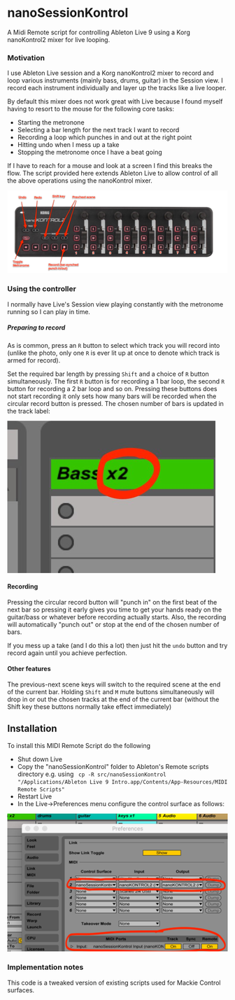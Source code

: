 # nanoSessionKontrol
A Midi Remote script for controlling Ableton Live 9 using a Korg nanoKontrol2 mixer for live looping.

### Motivation
I use Ableton Live session and a Korg nanoKontrol2 mixer to record and loop various instruments (mainly bass, drums, guitar) in the Session view. I record each instrument individually and layer up the tracks like a live looper.

By default this mixer does not work great with Live because I found myself having to resort to the mouse for the following core tasks:

* Starting the metronone
* Selecting a bar length for the next track I want to record
* Recording a loop which punches in and out at the right point
* Hitting undo when I mess up a take
* Stopping the metronome once I have a beat going

If I have to reach for a mouse and look at a screen I find this breaks the flow. The script provided here extends Ableton Live to allow control of all the above operations using the nanoKontrol mixer.

![image](overview.jpg)


### Using the controller
I normally have Live's Session view playing constantly with the metronome running so I can play in time.
##### Preparing to record
As is common, press an `R` button to select which track you will record into (unlike the photo, only one `R` is ever lit up at once to denote which track is armed for record).

Set the required bar length by pressing `Shift` and a choice of `R` button simultaneously. The first `R` button is for recording a 1 bar loop, the second `R` button for recording a 2 bar loop and so on. Pressing these buttons does not start recording it only sets how many bars will be recorded when the circular record button is pressed. The chosen number of bars is updated in the track label:

![image](BarLength.jpg)

#### Recording
Pressing the circular record button will "punch in" on the first beat of the next bar so pressing it early gives you time to get your hands ready on the guitar/bass or whatever before recording actually starts. Also, the recording will automatically "punch out" or stop at the end of the chosen number of bars.

If you mess up a take (and I do this a lot) then just hit the `undo` button and try record again until you achieve perfection.

#### Other features
The previous-next scene keys will switch to the required scene at the end of the current bar.
Holding `Shift` and `M` mute buttons simultaneously will drop in or out the chosen tracks at the end of the current bar (without the Shift key these buttons normally take effect immediately)

## Installation
To install this MIDI Remote Script do the following

* Shut down Live
* Copy the "nanoSessionKontrol" folder to Ableton's Remote scripts directory e.g. using ` cp -R src/nanoSessionKontrol  "/Applications/Ableton Live 9 Intro.app/Contents/App-Resources/MIDI Remote Scripts"` 
* Restart Live
* In the Live->Preferences menu configure the control surface as follows:

![image](Preferences.jpg)

 
### Implementation notes
This code is a tweaked version of existing scripts used for Mackie Control surfaces.  